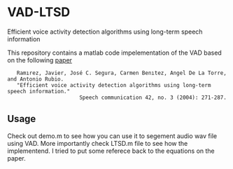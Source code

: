 # VAD-LTSD
Efficient voice activity detection algorithms using long-term speech information

This repository contains a matlab code impelementation of the VAD based on the following [paper](http://www.sciencedirect.com/science/article/pii/S0167639303001201)

       Ramırez, Javier, José C. Segura, Carmen Benıtez, Angel De La Torre, and Antonio Rubio. 
       "Efficient voice activity detection algorithms using long-term speech information." 
                           Speech communication 42, no. 3 (2004): 271-287.
                    
  
## Usage
  
  Check out demo.m to see how you can use it to segement audio wav file using VAD.
  More importantly check LTSD.m file to see how the implementend. I tried to put  some referece back to the equations 
  on the paper. 
